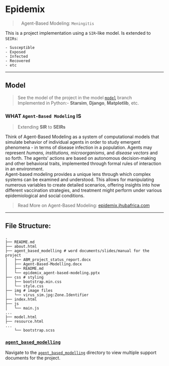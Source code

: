 # Epidemix
> ` ` Agent-Based Modeling: `Meningitis` ` ` 

This is a project implementation using a `SIR`-like  model. Is extended to `SEIRs`:  

    - Susceptible
    - Exposed 
    - Infected
    - Recovered
    - etc  

---
## Model
> See the model of the project in the model [`model`](https://github.com/Joram-kireki/Epidemix/tree/{model})
 branch  
> Implemented in Python:- **Starsim**, **Django**, **Matplotlib**, etc.



### WHAT `Agent-Based Modeling` IS
> Extending **SIR** to **SEIRs**  

Think of Agent-Based Modeling as a system of computational models that simulate behavior of individual agents in order to study emergent phenomena - in terms of disease infection in a population. Agents may represent *humans, institutions, microorganisms*, and *disease vectors* and so forth. The agents’ actions are based on autonomous decision-making and other behavioral traits, implemented through formal rules of interaction in an environment.  
Agent-based modeling provides a unique lens through which complex systems can be examined and understood. This allows for manipulating numerous variables to create detailed scenarios, offering insights into how different vaccination strategies, and treatment might perform under various epidemiological and social conditions.


> Read More on Agent-Based Modeling: [epidemix.jhubafrica.com](https://epidemix.jhubafrica.com/)  


---
## File Structure:
```shell
.
├── README.md
├── about.html
├── agent_based_modelling # word documents/slides/manual for the project
│   ├── ABM_project_status_report.docx
│   ├── Agent-Based-Modelling.docx
│   ├── README.md
│   └── epidemix_agent-based-modeling.pptx
├── css # styling
│   ├── bootstrap.min.css
│   └── style.css
├── img # image files
│   └── virus_sim.jpg:Zone.Identifier
├── index.html
├── js
│   └── main.js
...
├── model.html
├── resource.html
...
    └── bootstrap.scss

```

### [`agent_based_modelling`](./agent_based_modelling/)
Navigate to the [`agent_based_modelling`](./agent_based_modelling/) directory to view multiple support documents for the project.